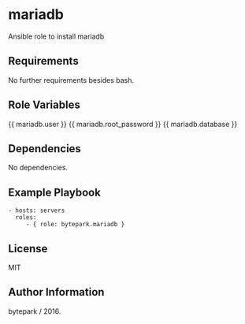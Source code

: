 mariadb
=========

Ansible role to install mariadb

Requirements
------------

No further requirements besides bash.

Role Variables
--------------

{{ mariadb.user }}
{{ mariadb.root_password }}
{{ mariadb.database }}

Dependencies
------------

No dependencies.

Example Playbook
----------------

    - hosts: servers
      roles:
         - { role: bytepark.mariadb }

License
-------

MIT

Author Information
------------------

bytepark / 2016.
